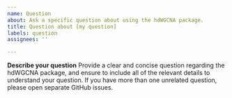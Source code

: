 ```yaml
---
name: Question
about: Ask a specific question about using the hdWGCNA package.
title: Question about [my question]
labels: question
assignees: ''

---
```


**Describe your question** 
Provide a clear and concise question regarding the hdWGCNA package, and ensure to include all of the relevant details to understand your question. If you have more than one unrelated question, please open separate GitHub issues.
